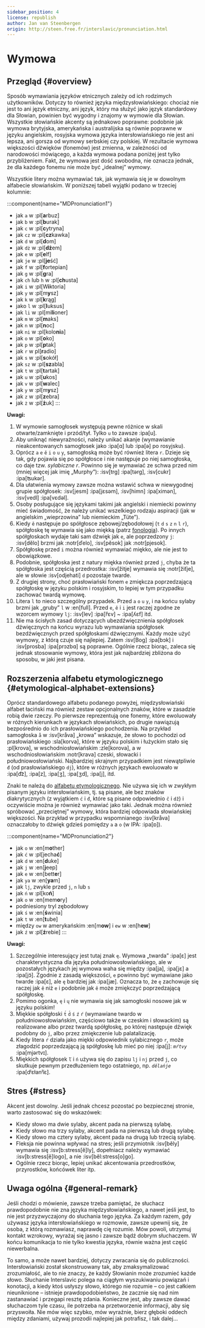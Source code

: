 ```yaml
---
sidebar_position: 4
license: republish
author: Jan van Steenbergen
origin: http://steen.free.fr/interslavic/pronunciation.html
---
```


# Wymowa

## Przegląd \{#overview}

Sposób wymawiania języków etnicznych zależy od ich rodzimych użytkowników. Dotyczy to również języka międzysłowiańskiego: chociaż nie jest to ani język etniczny, ani język, który ma służyć jako język standardowy dla Słowian, powinien być wygodny i znajomy w wymowie dla Słowian. Wszystkie słowiańskie akcenty są jednakowo poprawne: podobnie jak wymowa brytyjska, amerykańska i australijska są równie poprawne w języku angielskim, rosyjska wymowa języka intersłowiańskiego nie jest ani lepsza, ani gorsza od wymowy serbskiej czy polskiej. W rezultacie wymowa większości dźwięków (fonemów) jest zmienna, w zależności od narodowości mówiącego, a każda wymowa podana poniżej jest tylko przybliżeniem. Fakt, że wymowa jest dość swobodna, nie oznacza jednak, że dla każdego fonemu nie może być „idealnej” wymowy.

Wszystkie litery można wymawiać tak, jak wymawia się je w dowolnym alfabecie słowiańskim. W poniższej tabeli wyjątki podano w trzeciej kolumnie:

:::component{name="MDPronunciation1"}
- jak `a` w :pl[**a**rbuz]
- jak `b` w :pl[**b**urak]
- jak `c` w :pl[**c**ytryna]
- jak `cz` w :pl[**cz**kawka]
- jak `d` w :pl[**d**om]
- jak `dż` w :pl[**dż**em]
- jak `e` w :pl[**e**lf]
- jak `je` w :pl[**je**ść]
- jak `f` w :pl[**f**ortepian]
- jak `g` w :pl[**g**ra]
- jak `ch` lub `h` w :pl[**ch**usta]
- jak `i` w :pl[W**i**ktoria]
- jak `y` w :pl[m**y**sz]
- jak `k` w :pl[**k**rąg]
- jako `l` w :pl[**l**uksus]
- jak `li` w :pl[mi**li**oner]
- jak `m` w :pl[**m**aks]
- jak `n` w :pl[**n**oc]
- jak `ni` w :pl[kolo**ni**a]
- jak `o` w :pl[**o**ko]
- jak `p` w :pl[**p**tak]
- jak `r` w pl[**r**adio]
- jak `s` w :pl[**s**okół]
- jak `sz` w :pl[**sz**abla]
- jak `t` w :pl[**t**artak]
- jak `u` w :pl[**u**kos]
- jak `v` w :pl[**w**alec]
- jak `y` w :pl[m**y**sz]
- jak `z` w :pl[**z**ebra]
- jak `ż` w :pl[**ż**uk]
:::

**Uwagi:**

1. W wymowie samogłosek występują pewne różnice w skali otwarte/zamknięte i przód/tył. Tylko `u` to zawsze :ipa[u].
2. Aby uniknąć niewyraźności, należy unikać akanje (wymawianie nieakcentowanych samogłosek jako :ipa[ɑ] lub :ipa[ə] po rosyjsku).
3. Oprócz `a` `e` `ě` `i` `o` `u` `y`,  samogłoską może być również litera `r`. Dzieje się tak, gdy pojawia się po spółgłosce i nie następuje po niej samogłoska, co daje tzw. _sylabiczne r_. Powinno się je wymawiać ze schwa przed nim (mniej więcej jak imię „Murphy”): :isv[trg] :ipa[tərg], :isv[cukr] :ipa[ʦukər].
4. Dla ułatwienia wymowy zawsze można wstawić schwa w niewygodnej grupie spółgłosek: :isv[jesm] :ipa[jɛsǝm], :isv[himn] :ipa[ximǝn], :isv[vedl] :ipa[vɛdǝl].
5. Osoby posługujące się językami takimi jak angielski i niemiecki powinny mieć świadomość, że należy unikać wszelkiego rodzaju aspiracji (jak w angielskim „wieprzowina” lub niemieckim „Tüte”).
6. Kiedy `ě` następuje po spółgłosce zębowej/zębodołowej (`t` `d` `s` `z` `n` `l` `r`), spółgłoskę tę wymawia się jako miękką (patrz [fonologia][1]). Po innych spółgłoskach wydaje taki sam dźwięk jak `e`, ale poprzedzony `j`: :isv[dělo] brzmi jak :notr[ďelo], :isv[pěsok]  jak :notr[pjesok].
7. Spółgłoskę przed `i` można również wymawiać miękko, ale nie jest to obowiązkowe.
8. Podobnie, spółgłoska jest z natury miękka również przed `j`, chyba że ta spółgłoska jest częścią przedrostka: :isv[žitje] wymawia się :notr[žiťje], ale w słowie :isv[odjehati] `d` pozostaje twarde.
9. Z drugiej strony, choć prasłowiański fonem `e` zmiękcza poprzedzającą spółgłoskę w języku polskim i rosyjskim, to lepiej w tym przypadku zachować twardą wymowę.
10. Litera `l` to nieco szczególny przypadek. Przed `a` `o` `u` `y`,  i na końcu sylaby brzmi jak „gruby” `l` w :en[full]. Przed `e`, `ě`  i `i` jest raczej zgodne ze wzorcem wymowy `lj`: :isv[lev] :ipa[lʲɛv]  \~ :ipa[ʎɛf] itd.
11. Nie ma ścisłych zasad dotyczących ubezdźwięcznienia spółgłosek dźwięcznych na końcu wyrazu lub wymawiania spółgłosek bezdźwięcznych przed spółgłoskami dźwięcznymi. Każdy może użyć wymowy, z którą czuje się najlepiej. Zatem :isv[Bog] :ipa[bɔk]  i :isv[prosba] :ipa[prɔzbɑ]  są poprawne. Ogólnie rzecz biorąc, zaleca się jednak stosowanie wymowy, która jest jak najbardziej zbliżona do sposobu, w jaki jest pisana.

## Rozszerzenia alfabetu etymologicznego \{#etymological-alphabet-extensions}

Oprócz standardowego alfabetu podanego powyżej, międzysłowiański alfabet łaciński ma również zestaw opcjonalnych znaków, które w zasadzie robią dwie rzeczy. Po pierwsze reprezentują one fonemy, które ewoluowały w różnych kierunkach w językach słowiańskich, po drugie nawiązują bezpośrednio do ich prasłowiańskiego pochodzenia. Na przykład samogłoska `å` w :isv[kråva] „krowa” wskazuje, że słowo to pochodzi od prasłowiańskiego :sla[korva], które w języku polskim i łużyckim stało się :pl[krova], w wschodniosłowiańskim :zle[korova], a w wschodniosłowiańskim :notr[krava] czeski, słowacki i południowosłowiański. Najbardziej skrajnym przypadkiem jest niewątpliwie `đ` (od prasłowiańskiego `dj`), które w różnych językach ewoluowało w :ipa[d͡z], :ipa[z], :ipa[ʒ], :ipa[ʒd], :ipa[j],  itd.

Znaki te należą do [alfabetu etymologicznego][2]. Nie używa się ich w zwykłym pisanym języku intersłowiańskim, tj. są pisane, ale bez znaków diakrytycznych (z wyjątkiem `ć` i `đ`, które są pisane odpowiednio `č` i `dž`) i oczywiście można je również wymawiać jako taki. Jednak można również spróbować „przeciętnej” wymowy, która bardziej odpowiada słowiańskiej większości. Na przykład w przypadku wspomnianego :isv[kråva] oznaczałoby to dźwięk gdzieś pomiędzy `a` a `o` (w IPA: :ipa[ɒ]).

:::component{name="MDPronunciation2"}
- jak `o` w :en[m**o**ther]
- jak `ć` w :pl[jecha**ć**]
- jak `d` w :en[**d**uke]
- jak `j` w :en[**j**eep]
- jak `e` w :en[bett**e**r]
- jak `ya` w :en[**ya**m]
- jak `lj`, zwykle przed `j`, `n`  lub `s`
- jak `ń` w :pl[ko**ń**]
- jak `o` w :en[mem**o**ry]
- podniesiony tryl zębodołowy
- jak `ś` w :en[**ś**winia]
- jak `t` w :en[**t**ube]
- między `ow` w amerykańskim :en[m**ow**] i `ew` w :en[h**ew**]  
- jak `ź` w :pl[**ź**rebie]
:::

**Uwagi:**

1. Szczególnie interesujący jest tutaj znak `ę`. Wymowa „twarda” :ipa[ɛ] jest charakterystyczna dla języka południowosłowiańskiego, ale w pozostałych językach jej wymowa waha się między :ipa[ja], :ipa[jɛ]  a :ipa[jɔ̃]. Zgodnie z zasadą większości, `e` powinno być wymawiane jako twarde :ipa[ɛ], ale `ę` bardziej jak :ipa[jæ]. Oznacza to, że `ę` zachowuje się raczej jak `ě` niż `e` i podobnie jak `ě` może zmiękczyć poprzedzającą spółgłoskę.
2. Pomimo ogonka, `ę` i `ų` nie wymawia się jak samogłoski nosowe jak w języku polskim!
3. Miękkie spółgłoski `t́` `d́` `ś` `ź` `ŕ`  (wymawiane twardo w południowosłowiańskim, częściowo także w czeskim i słowackim) są realizowane albo przez twardą spółgłoskę, po której następuje dźwięk podobny do `j`, albo przez zmiękczenie lub palatalizację.
4. Kiedy litera `ŕ` działa jako miękki odpowiednik sylabicznego `r`, może złagodzić poprzedzającą ją spółgłoskę lub mieć po niej :ipa[j]: _`mŕtvy`_ :ipa[mjǝrtvɪ].
5. Miękkich spółgłosek `ľ` i `ń` używa się do zapisu `lj` i `nj` przed `j`, co skutkuje pewnym przedłużeniem tego ostatniego, np. _`dělańje`_ :ipa[dʲɛɫanʲĭɛ].

## Stres \{#stress}

Akcent jest dowolny. Jeśli jednak chcesz pozostać po bezpiecznej stronie, warto zastosować się do wskazówek:

- Kiedy słowo ma dwie sylaby, akcent pada na pierwszą sylabę.
- Kiedy słowo ma trzy sylaby, akcent pada na pierwszą lub drugą sylabę.
- Kiedy słowo ma cztery sylaby, akcent pada na drugą lub trzecią sylabę.
- Fleksja nie powinna wpływać na stres; jeśli przymiotnik :isv[běly] wymawia się :isv[b:stress[ě]ly], dopełniacz należy wymawiać :isv[b:stress[ě]logo], a nie :isv[běl:stress[o]go].
- Ogólnie rzecz biorąc, lepiej unikać akcentowania przedrostków, przyrostków, końcówek liter itp.

## Uwaga ogólna \{#general-remark}

Jeśli chodzi o mówienie, zawsze trzeba pamiętać, że słuchacz prawdopodobnie nie zna języka międzysłowiańskiego, a nawet jeśli jest, to nie jest przyzwyczajony do słuchania tego języka. Za każdym razem, gdy używasz języka intersłowiańskiego w rozmowie, zawsze upewnij się, że osoba, z którą rozmawiasz, naprawdę cię rozumie. Mów powoli, utrzymuj kontakt wzrokowy, wyrażaj się jasno i zawsze bądź dobrym słuchaczem. W końcu komunikacja to nie tylko kwestia języka, równie ważna jest część niewerbalna.

To samo, a może nawet bardziej, dotyczy zwracania się do publiczności. Intersłowiański został skonstruowany tak, aby zmaksymalizować zrozumiałość, ale to nie znaczy, że każdy Słowianin może zrozumieć każde słowo. Słuchanie Interslavic polega na ciągłym wyszukiwaniu powiązań i konotacji, a kiedy ktoś usłyszy słowo, którego nie rozumie – co jest całkiem nieuniknione – istnieje prawdopodobieństwo, że zacznie się nad nim zastanawiać i przegapi resztę zdania. Konieczne jest, aby zawsze dawać słuchaczom tyle czasu, ile potrzeba na przetworzenie informacji, aby się przyswoiła. Nie mów więc szybko, mów wyraźnie, bierz głęboki oddech między zdaniami, używaj prozodii najlepiej jak potrafisz, i tak dalej...

[1]: ./phonology.md#hard_and_soft

[2]: orthography.md#etymological_alphabet
